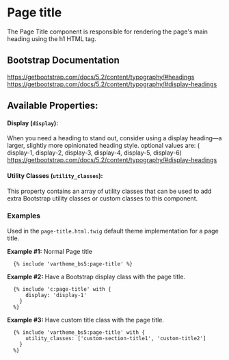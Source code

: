 # Page title

The Page Title component is responsible for rendering the page's main heading using the h1 HTML tag.

## Bootstrap Documentation
https://getbootstrap.com/docs/5.2/content/typography/#headings
https://getbootstrap.com/docs/5.2/content/typography/#display-headings


## Available Properties:

#### Display (`display`):
When you need a heading to stand out, consider using a display
heading—a larger, slightly more opinionated heading style.
optional values are: ( display-1, display-2, display-3, display-4, display-5, display-6)
https://getbootstrap.com/docs/5.2/content/typography/#display-headings

#### Utility Classes (`utility_classes`):
This property contains an array of utility classes that can be used to
add extra Bootstrap utility classes or custom classes to this component.

### Examples
Used in the `page-title.html.twig` default theme implementation for a page title.

**Example #1:** Normal Page title 
```
  {% include 'vartheme_bs5:page-title' %}
```

**Example #2:** Have a Bootstrap display class with the page title.
```
  {% include 'c:page-title' with {
      display: 'display-1'
    }
  %}
```

**Example #3:** Have custom title class with the page title.
```
  {% include 'vartheme_bs5:page-title' with {
      utility_classes: ['custom-section-title1', 'custom-title2']
    }
  %}
```